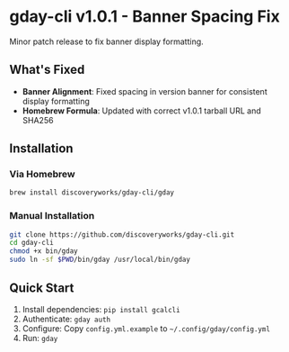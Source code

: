 # gday-cli v1.0.1 - Banner Spacing Fix

Minor patch release to fix banner display formatting.

## What's Fixed

- **Banner Alignment**: Fixed spacing in version banner for consistent display formatting
- **Homebrew Formula**: Updated with correct v1.0.1 tarball URL and SHA256

## Installation

### Via Homebrew
```bash
brew install discoveryworks/gday-cli/gday
```

### Manual Installation
```bash
git clone https://github.com/discoveryworks/gday-cli.git
cd gday-cli
chmod +x bin/gday
sudo ln -sf $PWD/bin/gday /usr/local/bin/gday
```

## Quick Start

1. Install dependencies: `pip install gcalcli`
2. Authenticate: `gday auth`
3. Configure: Copy `config.yml.example` to `~/.config/gday/config.yml`
4. Run: `gday`